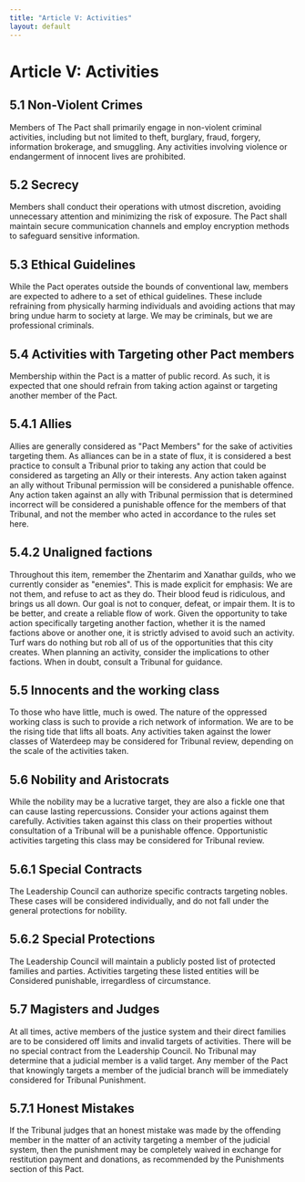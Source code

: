 ```yaml
---
title: "Article V: Activities"
layout: default
---
```

# Article V: Activities

## 5.1 Non-Violent Crimes

Members of The Pact shall primarily engage in non-violent criminal activities, including but not limited to theft, burglary, fraud, forgery, information brokerage, and smuggling. Any activities involving violence or endangerment of innocent lives are prohibited.

## 5.2 Secrecy

Members shall conduct their operations with utmost discretion, avoiding unnecessary attention and minimizing the risk of exposure. The Pact shall maintain secure communication channels and employ encryption methods to safeguard sensitive information.

## 5.3 Ethical Guidelines

While the Pact operates outside the bounds of conventional law, members are expected to adhere to a set of ethical guidelines. These include refraining from physically harming individuals and avoiding actions that may bring undue harm to society at large. We may be criminals, but we are professional criminals.

## 5.4 Activities with Targeting other Pact members

Membership within the Pact is a matter of public record. As such, it is expected that one should refrain from taking action against or targeting another member of the Pact.

## 5.4.1 Allies

Allies are generally considered as "Pact Members" for the sake of activities targeting them. As alliances can be in a state of flux, it is considered a best practice to consult a Tribunal prior to taking any action that could be considered as targeting an Ally or their interests. Any action taken against an ally without Tribunal permission will be considered a punishable offence. Any action taken against an ally with Tribunal permission that is determined incorrect will be considered a punishable offence for the members of that Tribunal, and not the member who acted in accordance to the rules set here.

## 5.4.2 Unaligned factions

Throughout this item, remember the Zhentarim and Xanathar guilds, who we currently consider as "enemies". This is made explicit for emphasis: We are not them, and refuse to act as they do. Their blood feud is ridiculous, and brings us all down. Our goal is not to conquer, defeat, or impair them. It is to be better, and create a reliable flow of work. Given the opportunity to take action specifically targeting another faction, whether it is the named factions above or another one, it is strictly advised to avoid such an activity. Turf wars do nothing but rob all of us of the opportunities that this city creates. When planning an activity, consider the implications to other factions. When in doubt, consult a Tribunal for guidance.

## 5.5 Innocents and the working class

To those who have little, much is owed. The nature of the oppressed working class is such to provide a rich network of information. We are to be the rising tide that lifts all boats. Any activities taken against the lower classes of Waterdeep may be considered for Tribunal review, depending on the scale of the activities taken.

## 5.6 Nobility and Aristocrats

While the nobility may be a lucrative target, they are also a fickle one that can cause lasting repercussions. Consider your actions against them carefully. Activities taken against this class on their properties without consultation of a Tribunal will be a punishable offence. Opportunistic activities targeting this class may be considered for Tribunal review.

## 5.6.1 Special Contracts

The Leadership Council can authorize specific contracts targeting nobles. These cases will be considered individually, and do not fall under the general protections for nobility.

## 5.6.2 Special Protections

The Leadership Council will maintain a publicly posted list of protected families and parties. Activities targeting these listed entities will be Considered punishable, irregardless of circumstance.

## 5.7 Magisters and Judges

At all times, active members of the justice system and their direct families are to be considered off limits and invalid targets of activities. There will be no special contract from the Leadership Council. No Tribunal may determine that a judicial member is a valid target. Any member of the Pact that knowingly targets a member of the judicial branch will be immediately considered for Tribunal Punishment.

## 5.7.1 Honest Mistakes

If the Tribunal judges that an honest mistake was made by the offending member in the matter of an activity targeting a member of the judicial system, then the punishment may be completely waived in exchange for restitution payment and donations, as recommended by the Punishments section of this Pact.
